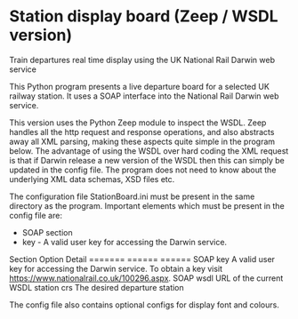 # Station display board (Zeep / WSDL version)
Train departures real time display using the UK National Rail Darwin web service

This Python program presents a live departure board for a selected UK railway
station. It uses a SOAP interface into the National Rail Darwin web service.

This version uses the Python Zeep module to inspect the WSDL. Zeep handles all
the http request and response operations, and also abstracts away all XML parsing,
making these aspects quite simple in the program below. The advantage of using
the WSDL over hard coding the XML request is that if Darwin release a new version
of the WSDL then this can simply be updated in the config file. The program does
not need to know about the underlying XML data schemas, XSD files etc.

The configuration file StationBoard.ini must be present in the same
directory as the program. Important elements which must be present in the
config file are:

- SOAP section
-  key - A valid user key for accessing the Darwin service.

Section   Option  Detail
=======   ======  ======
SOAP      key     A valid user key for accessing the Darwin service. To obtain a key visit https://www.nationalrail.co.uk/100296.aspx.
SOAP      wsdl    URL of the current WSDL
station   crs     The desired departure station

The config file also contains optional configs for display font
and colours.
